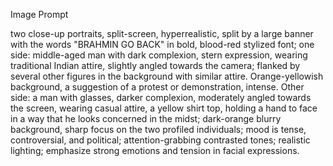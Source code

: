Image Prompt

two close-up portraits, split-screen, hyperrealistic, split by a large banner with the words "BRAHMIN GO BACK" in bold, blood-red stylized font; one side: middle-aged man with dark complexion, stern expression, wearing traditional Indian attire, slightly angled towards the camera; flanked by several other figures in the background with similar attire. Orange-yellowish background, a suggestion of a protest or demonstration, intense. Other side: a man with glasses, darker complexion, moderately angled towards the screen, wearing casual attire, a yellow shirt top, holding a hand to face in a way that he looks concerned in the midst; dark-orange blurry background, sharp focus on the two profiled individuals; mood is tense, controversial, and political; attention-grabbing contrasted tones; realistic lighting; emphasize strong emotions and tension in facial expressions.